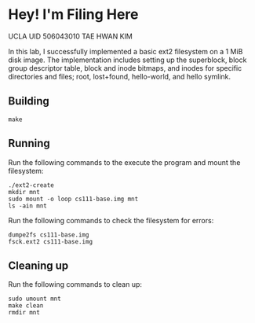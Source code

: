 # Hey! I'm Filing Here

UCLA UID 506043010 TAE HWAN KIM

In this lab, I successfully implemented a basic ext2 filesystem on a 1 MiB disk image.
The implementation includes setting up the superblock, block group descriptor table, block and inode bitmaps, and inodes for specific directories and files; root, lost+found, hello-world, and hello symlink.

## Building
```shell
make
```

## Running

Run the following commands to the execute the program and mount the filesystem:
```shell
./ext2-create
mkdir mnt
sudo mount -o loop cs111-base.img mnt
ls -ain mnt
```

Run the following commands to check the filesystem for errors:
```shell
dumpe2fs cs111-base.img
fsck.ext2 cs111-base.img
```

## Cleaning up

Run the following commands to clean up:
```shell
sudo umount mnt
make clean
rmdir mnt
```